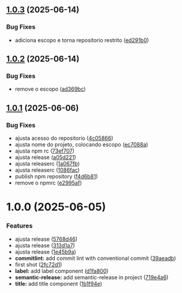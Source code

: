 ## [1.0.3](https://github.com/JoseEduardoMartins/my-design-system/compare/v1.0.2...v1.0.3) (2025-06-14)


### Bug Fixes

* adiciona escopo e torna repositorio restrito ([ed291b0](https://github.com/JoseEduardoMartins/my-design-system/commit/ed291b0fdcb9b186008d4993a908283f83616769))

## [1.0.2](https://github.com/JoseEduardoMartins/my-design-system/compare/v1.0.1...v1.0.2) (2025-06-14)


### Bug Fixes

* remove o escopo ([ad369bc](https://github.com/JoseEduardoMartins/my-design-system/commit/ad369bc61cf6ac9d89838bf72735beff98da787f))

## [1.0.1](https://github.com/JoseEduardoMartins/my-design-system/compare/v1.0.0...v1.0.1) (2025-06-06)


### Bug Fixes

* ajusta acesso do repositorio ([4c05866](https://github.com/JoseEduardoMartins/my-design-system/commit/4c058660e259250c3f6b2dd058aa36c809b33e13))
* ajusta nome do projeto, colocando escopo ([ec7088a](https://github.com/JoseEduardoMartins/my-design-system/commit/ec7088a2f8a2c46aeae42442a089e639b5472744))
* ajusta npm rc ([73ef707](https://github.com/JoseEduardoMartins/my-design-system/commit/73ef707273d0c57900b599145ee273623a6bd0bb))
* ajusta release ([a05d221](https://github.com/JoseEduardoMartins/my-design-system/commit/a05d221482a0eb7660539766b9442fc1147ad6ea))
* ajusta releaserc ([1a067fb](https://github.com/JoseEduardoMartins/my-design-system/commit/1a067fb123136b24786208799b86d8a1c711972d))
* ajusta releaserc ([1086fac](https://github.com/JoseEduardoMartins/my-design-system/commit/1086fac92841fc13ad431ccb7bca938beaf56522))
* publish npm repository ([f4d6b81](https://github.com/JoseEduardoMartins/my-design-system/commit/f4d6b8152efbcbd19088788f977ddb038e591f68))
* remove o npmrc ([e2995af](https://github.com/JoseEduardoMartins/my-design-system/commit/e2995af889a2fdd59a6085b9bc008f5f7288973e))

# 1.0.0 (2025-06-05)


### Features

* ajusta release ([5768d46](https://github.com/JoseEduardoMartins/my-design-system/commit/5768d46606a4e57c08230beadbc53e70531162f4))
* ajusta release ([313d1a7](https://github.com/JoseEduardoMartins/my-design-system/commit/313d1a7805bffa0f3f3155b81021049510f4e896))
* ajusta release ([1e45b9a](https://github.com/JoseEduardoMartins/my-design-system/commit/1e45b9a4ef9c392e6a0efac36930eb73918e7fa2))
* **commitlint:** add commit lint with conventional commit ([39aeadb](https://github.com/JoseEduardoMartins/my-design-system/commit/39aeadb275a9d6b52ec5e81e6a05394d9eb777cb))
* first shot ([2fc72d1](https://github.com/JoseEduardoMartins/my-design-system/commit/2fc72d1550124420c36d8d4833af7257f13e062e))
* **label:** add label component ([d1fa800](https://github.com/JoseEduardoMartins/my-design-system/commit/d1fa800bf383366950604669390dc2855f3f67ae))
* **semantic-release:** add semantic-release in project ([719e4a6](https://github.com/JoseEduardoMartins/my-design-system/commit/719e4a6020126c431623aa2f7f58a24a76d91830))
* **title:** add title component ([1b1f94e](https://github.com/JoseEduardoMartins/my-design-system/commit/1b1f94e6353eb877929f3bd5ace51426f4f8ddb3))
